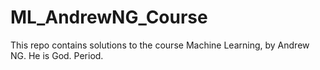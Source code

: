 # ML_AndrewNG_Course
This repo contains solutions to the course Machine Learning, by Andrew NG.
He is God. Period.
